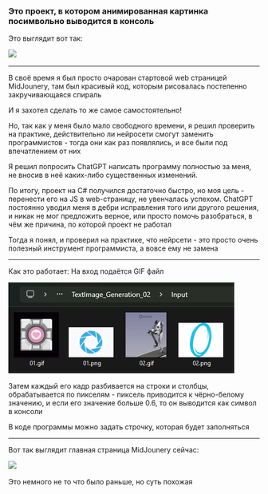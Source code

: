 ### Это проект, в котором анимированная картинка посимвольно выводится в консоль

Это выглядит вот так:

![](01.gif)

---

В своё время я был просто очарован стартовой web страницей MidJounery, там был красивый код, которым рисовалась постепенно закручивающаяся спираль

И я захотел сделать то же самое самостоятельно!

Но, так как у меня было мало свободного времени, я решил проверить на практике, действительно ли нейросети смогут заменить программистов - тогда они как раз появлялись, и все были под впечатлением от них

Я решил попросить ChatGPT написать программу полностью за меня, не вносив в неё каких-либо существенных изменений.

По итогу, проект на C# получился достаточно быстро, но моя цель - перенести его на JS в web-страницу, не увенчалась успехом. ChatGPT постоянно уводил меня в дебри исправления того или другого решения, и никак не мог предложить верное, или просто помочь разобраться, в чём же причина, по которой проект не работал

Тогда я понял, и проверил на практике, что нейрсети - это просто очень полезный инструмент программиста, а вовсе ему не замена

--- 

Как это работает: 
На вход подаётся GIF файл

![](02.png)

Затем каждый его кадр разбивается на строки и столбцы, обрабатывается по пикселям - пиксель приводится к чёрно-белому значению, и если его значение больше 0.6, то он выводится как символ в консоли

В коде программы можно задать строчку, которая будет заполняться

---

Вот так выглядит главная страница MidJounery сейчас:

![](03.gif)

Это немного не то что было раньше, но суть похожая

